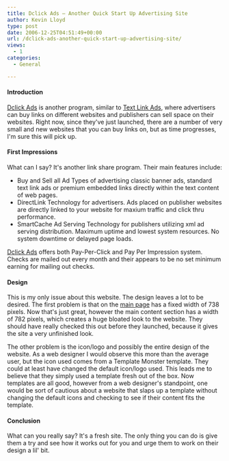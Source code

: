 ```yaml
---
title: Dclick Ads – Another Quick Start Up Advertising Site
author: Kevin Lloyd
type: post
date: 2006-12-25T04:51:49+00:00
url: /dclick-ads-another-quick-start-up-advertising-site/
views:
  - 1
categories:
  - General

---
```

#### Introduction

[Dclick Ads][1] is another program, similar to [Text Link Ads][2], where advertisers can buy links on different websites and publishers can sell space on their websites. Right now, since they've just launched, there are a number of very small and new websites that you can buy links on, but as time progresses, I'm sure this will pick up.

#### First Impressions

What can I say? It's another link share program. Their main features include:

  * Buy and Sell all Ad Types of advertising classic banner ads, standard text link ads or premium embedded links directly within the text content of web pages.
  * DirectLink Technology for advertisers. Ads placed on publisher websites are directly linked to your website for maxium traffic and click thru performance.
  * SmartCache Ad Serving Technology for publishers utilizing xml ad serving distribution. Maximum uptime and lowest system resources. No system downtime or delayed page loads.

[Dclick Ads][1] offers both Pay-Per-Click and Pay Per Impression system. Checks are mailed out every month and their appears to be no set minimum earning for mailing out checks.

#### Design

This is my only issue about this website. The design leaves a lot to be desired. The first problem is that on the [main page][1] has a fixed width of 738 pixels. Now that's just great, however the main content section has a width of 782 pixels, which creates a huge bloated look to the website. They should have really checked this out before they launched, because it gives the site a very unfinished look.

The other problem is the icon/logo and possibly the entire design of the website. As a web designer I would observe this more than the average user, but the icon used comes from a Template Monster template. They could at least have changed the default icon/logo used. This leads me to believe that they simply used a template fresh out of the box. Now templates are all good, however from a web designer's standpoint, one would be sort of cautious about a website that slaps up a template without changing the default icons and checking to see if their content fits the template.

#### Conclusion

What can you really say? It's a fresh site. The only thing you can do is give them a try and see how it works out for you and urge them to work on their design a lil' bit.

 [1]: http://www.dclickads.com/
 [2]: http://www.text-link-ads.com/
